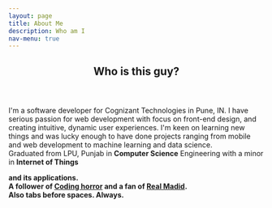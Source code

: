 ```yaml
---
layout: page
title: About Me
description: Who am I
nav-menu: true
---
```


<!-- Main -->
<div id="main" class="alt">

<!-- One -->
<section id="one">
	<div class="inner">
		<header class="major">
			<h1>Who is this guy?</h1>
		</header>

<!-- Content -->
<p>I'm a software developer for Cognizant Technologies in Pune, IN.
I have serious passion for web development with focus on front-end design, and creating intuitive, dynamic user experiences. I'm keen on learning new things and was lucky enough to have done projects ranging from mobile and web development to machine learning and data science.  <br />
	Graduated from LPU, Punjab in <b>Computer Science</b> Engineering with a minor in <b>Internet of Things</p> and its applications. <br />
	A follower of <a href="https://blog.codinghorror.com/">Coding horror</a> and a fan of <a href="https://en.wikipedia.org/wiki/Real_Madrid_CF">Real Madid</a>. <br/>	
	Also tabs before spaces. Always.
</p>


</div>

</section>

</div>
